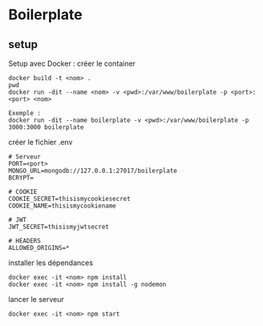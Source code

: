# Boilerplate
## setup
Setup avec Docker :
créer le container
```
docker build -t <nom> .
pwd
docker run -dit --name <nom> -v <pwd>:/var/www/boilerplate -p <port>:<port> <nom>

Exemple :
docker run -dit --name boilerplate -v <pwd>:/var/www/boilerplate -p 3000:3000 boilerplate

```
créer le fichier .env
```
# Serveur
PORT=<port>
MONGO_URL=mongodb://127.0.0.1:27017/boilerplate
BCRYPT=

# COOKIE
COOKIE_SECRET=thisismycookiesecret
COOKIE_NAME=thisismycookiename

# JWT
JWT_SECRET=thisismyjwtsecret

# HEADERS
ALLOWED_ORIGINS=*
```

installer les dépendances
```
docker exec -it <nom> npm install
docker exec -it <nom> npm install -g nodemon
```
lancer le serveur
```
docker exec -it <nom> npm start
```